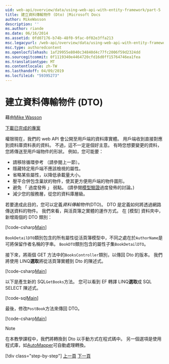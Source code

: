 ```yaml
---
uid: web-api/overview/data/using-web-api-with-entity-framework/part-5
title: 建立資料傳輸物件 (Dto) |Microsoft Docs
author: MikeWasson
description: ''
ms.author: riande
ms.date: 06/16/2014
ms.assetid: 0fd07176-b74b-48f0-9fac-0f02e3ffa213
msc.legacyurl: /web-api/overview/data/using-web-api-with-entity-framework/part-5
msc.type: authoredcontent
ms.openlocfilehash: 1af29955e8040c34840d4c77fc2006f59d2324dd
ms.sourcegitcommit: 0f1119340e4464720cfd16d0ff15764746ea1fea
ms.translationtype: MT
ms.contentlocale: zh-TW
ms.lasthandoff: 04/09/2019
ms.locfileid: "59395273"
---
```

# <a name="create-data-transfer-objects-dtos"></a>建立資料傳輸物件 (DTO)

藉由[Mike Wasson](https://github.com/MikeWasson)

[下載已完成的專案](https://github.com/MikeWasson/BookService)

權限現在，我們的 web API 會公開至用戶端的資料庫實體。 用戶端收到直接對應到資料庫資料表的資料。 不過，這不一定是個好主意。 有時您想要變更的資料，您將傳送至用戶端物件的形狀。 例如，您可能要：

- 請移除循環參考 （請參閱上一節）。
- 隱藏特定用戶端不應該檢視的屬性。
- 省略某些屬性，以降低承載量大小。
- 壓平合併包含巢狀的物件，使其更方便用戶端的物件圖形。
- 避免 「 過度發佈 」 弱點。 (請參閱[模型驗證](../../formats-and-model-binding/model-validation-in-aspnet-web-api.md)過度發佈的討論。)
- 減少您的服務層，從您的資料庫層級。

若要達成此目的，您可以定義*資料傳輸物件*(DTO)。 DTO 是定義如何將透過網路傳送資料的物件。 我們來看，與活頁簿之實體的運作方式。 在 [模型] 資料夾中，新增兩個的 DTO 類別：

[!code-csharp[Main](part-5/samples/sample1.cs)]

`BookDetailDTO`類別包含的所有屬性從活頁簿模型中，不同之處在於`AuthorName`是可將保留作者名稱的字串。 `BookDTO`類別包含的屬性子集`BookDetailDTO`。

接下來，將兩個 GET 方法中的`BooksController`類別，以傳回 Dto 的版本。 我們將使用 LINQ**選取**將從活頁簿實體到 Dto 的陳述式。

[!code-csharp[Main](part-5/samples/sample2.cs)]

以下是產生新的 SQL`GetBooks`方法。 您可以看到 EF 轉譯 LINQ**選取**成 SQL SELECT 陳述式。

[!code-sql[Main](part-5/samples/sample3.sql)]

最後，修改`PostBook`方法來傳回 DTO。

[!code-csharp[Main](part-5/samples/sample4.cs)]

> [!NOTE]
> 在本教學課程中，我們將轉換到 Dto 以手動方式在程式碼中。 另一個選項是使用程式庫，如[AutoMapper](http://automapper.org/)可自動處理轉換。
> 
> [!div class="step-by-step"]
> [上一頁](part-4.md)
> [下一頁](part-6.md)

